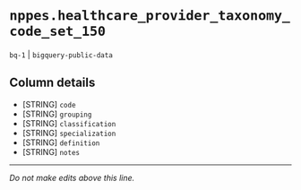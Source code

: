 # `nppes.healthcare_provider_taxonomy_code_set_150`
`bq-1` | `bigquery-public-data`

## Column details
* [STRING]    `code`
* [STRING]    `grouping`
* [STRING]    `classification`
* [STRING]    `specialization`
* [STRING]    `definition`
* [STRING]    `notes`

-------------------------------------------------------------------------------
*Do not make edits above this line.*
